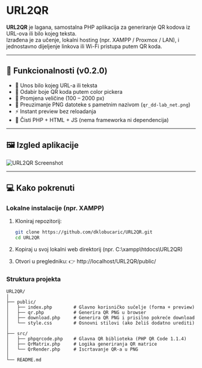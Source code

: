 # URL2QR

**URL2QR** je lagana, samostalna PHP aplikacija za generiranje QR kodova iz URL-ova ili bilo kojeg teksta.  
Izrađena je za učenje, lokalni hosting (npr. XAMPP / Proxmox / LAN), i jednostavno dijeljenje linkova ili Wi-Fi pristupa putem QR koda.

---

## 🚀 Funkcionalnosti (v0.2.0)

- 🔗 Unos bilo kojeg URL-a ili teksta  
- 🎨 Odabir boje QR koda putem color pickera  
- 📏 Promjena veličine (100 – 2000 px)  
- 🧾 Preuzimanje PNG datoteke s pametnim nazivom (`qr_dd-lab_net.png`)  
- ⚡ Instant preview bez reloadanja  
- 🧰 Čisti PHP + HTML + JS (nema frameworka ni dependencija)

---

## 🖼️ Izgled aplikacije

![URL2QR Screenshot](docs/screenshot.png)



---

## 💻 Kako pokrenuti

### Lokalne instalacije (npr. XAMPP)
1. Kloniraj repozitorij:
   ```bash
   git clone https://github.com/dklobucaric/URL2QR.git
   cd URL2QR
2. Kopiraj u svoj lokalni web direktorij (npr. C:\xampp\htdocs\URL2QR)

3. Otvori u pregledniku:
👉 http://localhost/URL2QR/public/


### Struktura projekta

```text
URL2QR/
│
├── public/
│   ├── index.php        # Glavno korisničko sučelje (forma + preview)
│   ├── qr.php           # Generira QR PNG u browser
│   ├── download.php     # Generira QR PNG i prisilno pokreće download
│   └── style.css        # Osnovni stilovi (ako želiš dodatno urediti)
│
├── src/
│   ├── phpqrcode.php    # Glavna QR biblioteka (PHP QR Code 1.1.4)
│   ├── QrMatrix.php     # Logika generiranja QR matrice
│   └── QrRender.php     # Iscrtavanje QR-a u PNG
│
└── README.md
